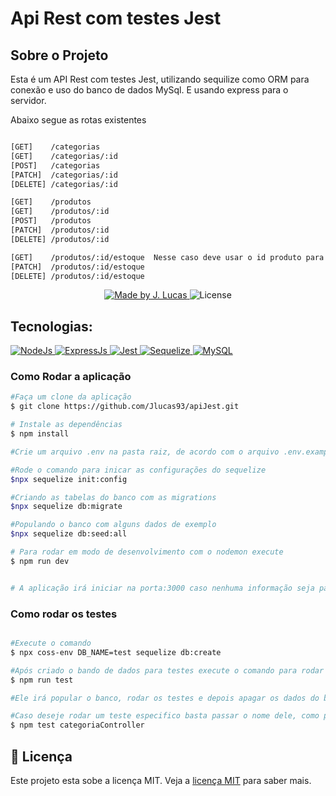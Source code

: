 # Api Rest com testes Jest
## Sobre o Projeto
 
Esta é um API Rest com testes Jest, utilizando sequilize como ORM para conexão e uso do banco de dados MySql. E usando express para o servidor.

Abaixo segue as rotas existentes

```Bash

[GET] 	 /categorias 
[GET] 	 /categorias/:id 	
[POST] 	 /categorias 
[PATCH]  /categorias/:id 	
[DELETE] /categorias/:id	

[GET] 	 /produtos 		
[GET] 	 /produtos/:id 		
[POST] 	 /produtos 	
[PATCH]  /produtos/:id 	
[DELETE] /produtos/:id

[GET] 	 /produtos/:id/estoque  Nesse caso deve usar o id produto para a busca
[PATCH]  /produtos/:id/estoque
[DELETE] /produtos/:id/estoque

```


<p align="center">
<a href="https://www.linkedin.com/in/jo%C3%A3o-lucas-nascimento-andrade-34574398/">
    <img alt="Made by J. Lucas" src="https://img.shields.io/badge/made%20by-Jo%C3%A3o%20Lucas-blue">
</a>

<img alt="License" src="https://img.shields.io/badge/license-MIT-brightgreen?color=blue">
</p>

## Tecnologias:

<a href="https://nodejs.org/en/about/">
  <img alt="NodeJs" src="https://img.shields.io/badge/Node.js-43853D?style=for-the-badge&logo=node.js&logoColor=white">
</a>

<a href="https://expressjs.com/pt-br/">
  <img alt="ExpressJs" src="https://img.shields.io/badge/Express.js-404D59?style=for-the-badge">
</a>

<a href="https://jestjs.io/pt-BR/">
  <img alt="Jest" src="https://img.shields.io/badge/Jest-323330?style=for-the-badge&logo=Jest&logoColor=white">
</a>

<a href="https://sequelize.org/">
  <img alt="Sequelize" src="https://img.shields.io/badge/sequelize-323330?style=for-the-badge&logo=sequelize&logoColor=blue">
</a>

<a href="https://www.mysql.com/">
  <img alt="MySQL" src="https://img.shields.io/badge/MySQL-00000F?style=for-the-badge&logo=mysql&logoColor=white">
</a>

### Como Rodar a aplicação

```bash
#Faça um clone da aplicação
$ git clone https://github.com/Jlucas93/apiJest.git

# Instale as dependências
$ npm install 

#Crie um arquivo .env na pasta raiz, de acordo com o arquivo .env.example encontrado na pasta raiz, insira as informações do seu banco de dados.

#Rode o comando para inicar as configurações do sequelize
$npx sequelize init:config

#Criando as tabelas do banco com as migrations
$npx sequelize db:migrate

#Populando o banco com alguns dados de exemplo
$npx sequelize db:seed:all

# Para rodar em modo de desenvolvimento com o nodemon execute 
$ npm run dev


# A aplicação irá iniciar na porta:3000 caso nenhuma informação seja passada na variável de ambiente - acesse http://localhost:3000
```
### Como rodar os testes
```bash

#Execute o comando
$ npx coss-env DB_NAME=test sequelize db:create

#Após criado o bando de dados para testes execute o comando para rodar todos os testes
$ npm run test

#Ele irá popular o banco, rodar os testes e depois apagar os dados do banco

#Caso deseje rodar um teste especifico basta passar o nome dele, como por exemplo categoria
$ npm test categoriaController
```
## 📝 Licença

Este projeto esta sobe a licença MIT. Veja a <a href="https://opensource.org/licenses/MIT">licença MIT</a> para saber mais.
